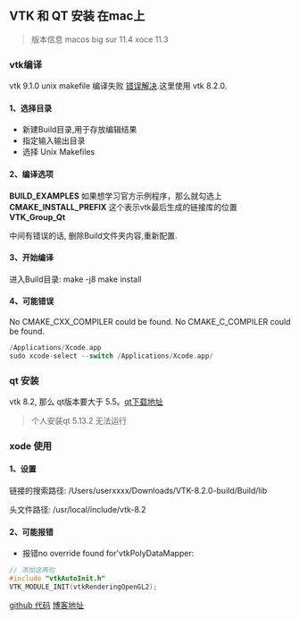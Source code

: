 ## VTK 和 QT 安装 在mac上

> 版本信息
> macos big sur 11.4
> xoce 11.3


### vtk编译
vtk 9.1.0 unix makefile 编译失败 [错误解决](https://discourse.vtk.org/t/could-we-have-a-new-vtk-9-x-release-soon/5464).这里使用 vtk 8.2.0.

#### 1、选择目录
- 新建Build目录,用于存放编辑结果
- 指定输入输出目录
- 选择 Unix Makefiles

#### 2、编译选项
**BUILD_EXAMPLES** 如果想学习官方示例程序，那么就勾选上
**CMAKE_INSTALL_PREFIX** 这个表示vtk最后生成的链接库的位置
**VTK_Group_Qt**

中间有错误的话, 删除Build文件夹内容,重新配置.

#### 3、开始编译
进入Build目录:
make -j8
make install

#### 4、可能错误
No CMAKE_CXX_COMPILER could be found.
No CMAKE_C_COMPILER could be found.

```c
/Applications/Xcode.app
sudo xcode-select --switch /Applications/Xcode.app/
```

### qt 安装
vtk 8.2, 那么 qt版本要大于 5.5。[qt下载地址](https://download.qt.io/archive/qt/)

> 个人安装qt 5.13.2 无法运行


### xode 使用
#### 1、设置
链接的搜索路径:
/Users/userxxxx/Downloads/VTK-8.2.0-build/Build/lib

头文件路径:
/usr/local/include/vtk-8.2

#### 2、可能报错
- 报错no override found for'vtkPolyDataMapper:
```c
// 添加这两句
#include "vtkAutoInit.h"
VTK_MODULE_INIT(vtkRenderingOpenGL2);
```

[github 代码](https://github.com/dslming/vtk-code)
[博客地址](https://blog.csdn.net/qq_21476953/article/details/117791353)

